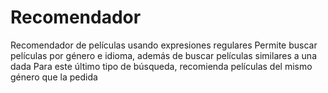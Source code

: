 # Recomendador
Recomendador de películas usando expresiones regulares
Permite buscar películas por género e idioma, además de buscar películas similares a una dada
Para este último tipo de búsqueda, recomienda películas del mismo género que la pedida
